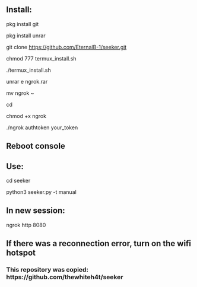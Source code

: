 <h2>Install:</h2>

pkg install git

pkg install unrar

git clone https://github.com/EternalB-1/seeker.git

chmod 777 termux_install.sh

./termux_install.sh

unrar e ngrok.rar

mv ngrok ~

cd

chmod +x ngrok

./ngrok authtoken your_token

<h2>Reboot console</h2>

<h2>Use:</h2>

cd seeker

python3 seeker.py -t manual

<h2>In new session:</h2>

ngrok http 8080

<h2>If there was a reconnection error, turn on the wifi hotspot</h2>


<h3>This repository was copied: https://github.com/thewhiteh4t/seeker</h3>
